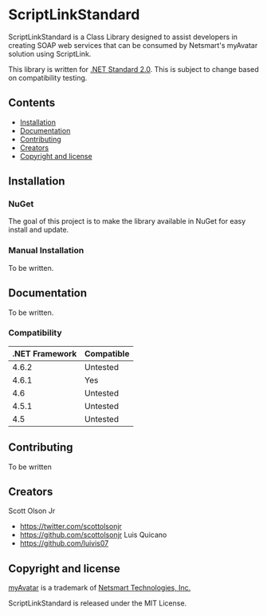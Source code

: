 # ScriptLinkStandard

ScriptLinkStandard is a Class Library designed to assist developers in creating SOAP web services that can be consumed by Netsmart's myAvatar solution using ScriptLink.

This library is written for [.NET Standard 2.0](https://docs.microsoft.com/en-us/dotnet/standard/net-standard). This is subject to change based on compatibility testing.

## Contents
* [Installation](https://github.com/rcskids/ScriptLinkStandard#Installation)
* [Documentation](https://github.com/rcskids/ScriptLinkStandard#Documentation)
* [Contributing](https://github.com/rcskids/ScriptLinkStandard#Contributing)
* [Creators](https://github.com/rcskids/ScriptLinkStandard#Creators)
* [Copyright and license](https://github.com/rcskids/ScriptLinkStandard#Copyright)

## Installation

### NuGet
The goal of this project is to make the library available in NuGet for easy install and update.

### Manual Installation
To be written.

## Documentation
To be written.
### Compatibility
.NET Framework | Compatible
-------------- | ----------
4.6.2 | Untested
4.6.1 | Yes
4.6 | Untested
4.5.1 | Untested
4.5 | Untested

## Contributing
To be written

## Creators
Scott Olson Jr
* https://twitter.com/scottolsonjr
* https://github.com/scottolsonjr
Luis Quicano
* https://github.com/luivis07

## Copyright and license
[myAvatar](https://www.ntst.com/Solutions-We-Offer/products/myavatar.aspx) is a trademark of [Netsmart Technologies, Inc.](http://www.ntst.com)

ScriptLinkStandard is released under the MIT License.
